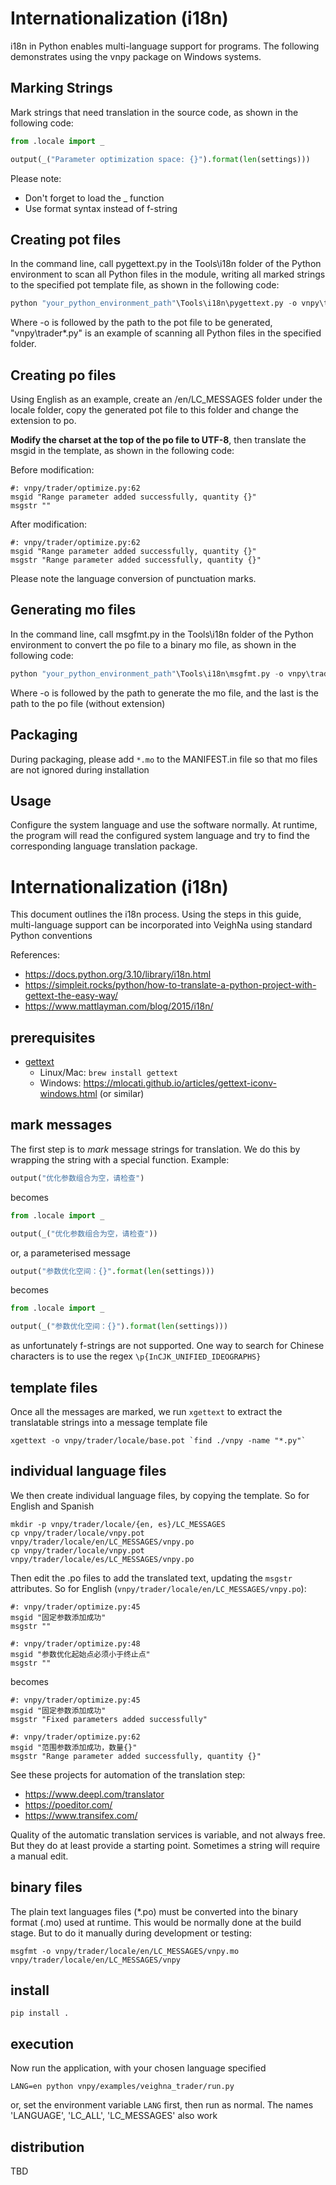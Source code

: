 # Internationalization (i18n)

i18n in Python enables multi-language support for programs. The following demonstrates using the vnpy package on Windows systems.


## Marking Strings

Mark strings that need translation in the source code, as shown in the following code:

```python
from .locale import _

output(_("Parameter optimization space: {}").format(len(settings)))
```

Please note:
 - Don't forget to load the _ function
 - Use format syntax instead of f-string


## Creating pot files

In the command line, call pygettext.py in the Tools\i18n folder of the Python environment to scan all Python files in the module, writing all marked strings to the specified pot template file, as shown in the following code:

```python
python "your_python_environment_path"\Tools\i18n\pygettext.py -o vnpy\trader\locale\vnpy.pot vnpy\trader\*.py vnpy\trader\ui\*.py
```
Where -o is followed by the path to the pot file to be generated, "vnpy\trader\*.py" is an example of scanning all Python files in the specified folder.


## Creating po files

Using English as an example, create an /en/LC_MESSAGES folder under the locale folder, copy the generated pot file to this folder and change the extension to po.

**Modify the charset at the top of the po file to UTF-8**, then translate the msgid in the template, as shown in the following code:

Before modification:
```
#: vnpy/trader/optimize.py:62
msgid "Range parameter added successfully, quantity {}"
msgstr ""
```

After modification:

```
#: vnpy/trader/optimize.py:62
msgid "Range parameter added successfully, quantity {}"
msgstr "Range parameter added successfully, quantity {}"
```

Please note the language conversion of punctuation marks.


## Generating mo files

In the command line, call msgfmt.py in the Tools\i18n folder of the Python environment to convert the po file to a binary mo file, as shown in the following code:

```python
python "your_python_environment_path"\Tools\i18n\msgfmt.py -o vnpy\trader\locale\en\LC_MESSAGES\vnpy.mo vnpy\trader\locale\en\LC_MESSAGES\vnpy
```
Where -o is followed by the path to generate the mo file, and the last is the path to the po file (without extension)


## Packaging

During packaging, please add ```*.mo``` to the MANIFEST.in file so that mo files are not ignored during installation


## Usage

Configure the system language and use the software normally. At runtime, the program will read the configured system language and try to find the corresponding language translation package.



# Internationalization (i18n)

This document outlines the i18n process. Using the steps in this guide, multi-language support can be incorporated into VeighNa using standard Python conventions

References:
* https://docs.python.org/3.10/library/i18n.html
* https://simpleit.rocks/python/how-to-translate-a-python-project-with-gettext-the-easy-way/
* https://www.mattlayman.com/blog/2015/i18n/

## prerequisites

* [gettext](https://www.gnu.org/software/gettext/)
  - Linux/Mac: `brew install gettext`
  - Windows: https://mlocati.github.io/articles/gettext-iconv-windows.html (or similar)


## mark messages

The first step is to *mark* message strings for translation. We do this by wrapping the string with a special function. Example:

```python
output("优化参数组合为空，请检查")
```

becomes 

```python
from .locale import _

output(_("优化参数组合为空，请检查"))
```

or, a parameterised message 

```python
output("参数优化空间：{}".format(len(settings)))
```

becomes

```python
from .locale import _

output(_("参数优化空间：{}").format(len(settings)))
```

as unfortunately f-strings are not supported. One way to search for Chinese characters is to use the regex `\p{InCJK_UNIFIED_IDEOGRAPHS}` 

## template files

Once all the messages are marked, we run `xgettext` to extract the translatable strings into a message template file 

```shell
xgettext -o vnpy/trader/locale/base.pot `find ./vnpy -name "*.py"`
```

## individual language files

We then create individual language files, by copying the template. So for English and Spanish

```shell
mkdir -p vnpy/trader/locale/{en, es}/LC_MESSAGES
cp vnpy/trader/locale/vnpy.pot vnpy/trader/locale/en/LC_MESSAGES/vnpy.po
cp vnpy/trader/locale/vnpy.pot vnpy/trader/locale/es/LC_MESSAGES/vnpy.po
```

Then edit the .po files to add the translated text, updating the `msgstr` attributes. So for English (`vnpy/trader/locale/en/LC_MESSAGES/vnpy.po`):

```
#: vnpy/trader/optimize.py:45
msgid "固定参数添加成功"
msgstr ""

#: vnpy/trader/optimize.py:48
msgid "参数优化起始点必须小于终止点"
msgstr ""
```

becomes

```
#: vnpy/trader/optimize.py:45
msgid "固定参数添加成功"
msgstr "Fixed parameters added successfully"

#: vnpy/trader/optimize.py:62
msgid "范围参数添加成功，数量{}"
msgstr "Range parameter added successfully, quantity {}"
```

See these projects for automation of the translation step:
* https://www.deepl.com/translator
* https://poeditor.com/
* https://www.transifex.com/

Quality of the automatic translation services is variable, and not always free. But they do at least provide a starting point. Sometimes a string will require a manual edit.

## binary files

The plain text languages files (*.po) must be converted into the binary format (.mo) used at runtime. This would be normally done at the build stage. But to do it manually during development or testing:

```shell
msgfmt -o vnpy/trader/locale/en/LC_MESSAGES/vnpy.mo vnpy/trader/locale/en/LC_MESSAGES/vnpy
```

## install

```shell
pip install . 
```

## execution

Now run the application, with your chosen language specified

```shell
LANG=en python vnpy/examples/veighna_trader/run.py 
```

or, set the environment variable `LANG` first, then run as normal. The  names 'LANGUAGE', 'LC_ALL', 'LC_MESSAGES' also work

## distribution

TBD
